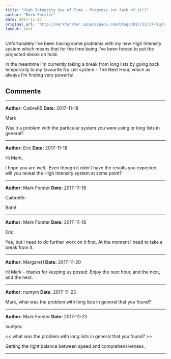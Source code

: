 ```yaml
---
title: "High Intensity Use of Time - Progress (or lack of it!)"
author: "Mark Forster"
date: 2017-11-17
original_url: "http://markforster.squarespace.com/blog/2017/11/17/high-intensity-use-of-time-progress-or-lack-of-it.html"
layout: post
---
```


Unfortunately I’ve been having some problems with my new High Intensity system which means that for the time being I’ve been forced to put the projected ebook on hold.

In the meantime I’m currently taking a break from long lists by going back temporarily to my favourite No List system - The Next Hour, which as always I’m finding very powerful.


## Comments

---

**Author:** Caibre65
**Date:** 2017-11-18

Mark  
  
Was it a problem with the particular system you were using or long lists in general?

---

**Author:** Eric
**Date:** 2017-11-18

Hi Mark,  
  
I hope you are well.. Even though it didn't have the results you expected, will you reveal the High Intensity system at some point?

---

**Author:** Mark Forster
**Date:** 2017-11-18

Caibre65:  
  
Both!

---

**Author:** Mark Forster
**Date:** 2017-11-18

Eric:  
  
Yes, but I need to do further work on it first. At the moment I need to take a break from it.

---

**Author:** Margaret1
**Date:** 2017-11-20

Hi Mark - thanks for keeping us posted. Enjoy the next hour, and the next, and the next.

---

**Author:** nuntym
**Date:** 2017-11-23

Mark, what was the problem with long lists in general that you found?

---

**Author:** Mark Forster
**Date:** 2017-11-23

nuntym:  
  
<< what was the problem with long lists in general that you found? >>  
  
Getting the right balance between speed and comprehensiveness.

---
